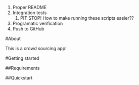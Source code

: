 1. Proper README
2. Integration tests
    1. PIT STOP! How to make running these scripts easier??
3. Programatic verification
4. Push to GitHub

#About

This is a crowd sourcing app!

#Getting started

##Requirements

##Quickstart

